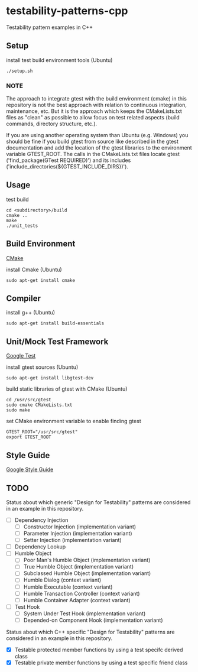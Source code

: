 # testability-patterns-cpp
Testability pattern examples in C++

## Setup

install test build environment tools (Ubuntu)

    ./setup.sh

### NOTE

The approach to integrate gtest with the build environment (cmake) in this
repository is not the best approach with relation to continuous integration,
maintenance, etc. But it is the approach which keeps the CMakeLists.txt files as
"clean" as possible to allow focus on test related aspects (build commands,
directory structure, etc.).

If you are using another operating system than Ubuntu (e.g. Windows) you should
be fine if you build gtest from source like described in the gtest documentation
and add the location of the gtest libraries to the environment variable
GTEST_ROOT. The calls in the CMakeLists.txt files locate gtest
('find_package(GTest REQUIRED)') and its includes
('include_directories(${GTEST_INCLUDE_DIRS})').

## Usage

test build

    cd <subdirectory>/build
    cmake ..
    make
    ./unit_tests

## Build Environment

[CMake](https://cmake.org/)

install Cmake (Ubuntu)

    sudo apt-get install cmake

## Compiler

install g++ (Ubuntu)

    sudo apt-get install build-essentials

## Unit/Mock Test Framework

[Google Test](https://github.com/google/googletest)

install gtest sources (Ubuntu)

    sudo apt-get install libgtest-dev

build static libraries of gtest with CMake (Ubuntu)

    cd /usr/src/gtest
    sudo cmake CMakeLists.txt
    sudo make

set CMake environment variable to enable finding gtest

    GTEST_ROOT="/usr/src/gtest"
    export GTEST_ROOT

## Style Guide

[Google Style Guide](https://google.github.io/styleguide/cppguide.html)

## TODO

Status about which generic "Design for Testability" patterns are considered in an example in this repository.

- [ ] Dependency Injection
  - [ ] Constructor Injection (implementation variant)
  - [ ] Parameter Injection (implementation variant)
  - [ ] Setter Injection (implementation variant)
- [ ] Dependency Lookup
- [ ] Humble Object
  - [ ] Poor Man's Humble Object (implementation variant)
  - [ ] True Humble Object (implementation variant)
  - [ ] Subclassed Humble Object (implementation variant)
  - [ ] Humble Dialog (context variant)
  - [ ] Humble Executable (context variant)
  - [ ] Humble Transaction Controller (context variant)
  - [ ] Humble Container Adapter (context variant)
- [ ] Test Hook
  - [ ] System Under Test Hook (implementation variant)
  - [ ] Depended-on Component Hook (implementation variant)

Status about which C++ specific "Design for Testability" patterns are considered in an example in this repository.

- [x] Testable protected member functions by using a test specifc derived class
- [x] Testable private member functions by using a test specific friend class
